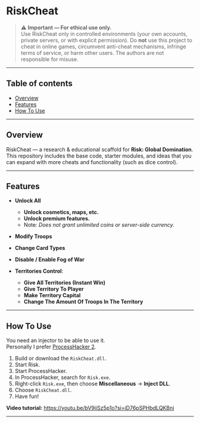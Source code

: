 # RiskCheat
> ⚠️ **Important — For ethical use only.**  
> Use RiskCheat only in controlled environments (your own accounts, private servers, or with explicit permission). Do **not** use this project to cheat in online games, circumvent anti-cheat mechanisms, infringe terms of service, or harm other users. The authors are not responsible for misuse.

---

## Table of contents

- [Overview](#overview)  
- [Features](#features)  
- [How To Use](#how-to-use)  

---
## Overview
RiskCheat — a research & educational scaffold for **Risk: Global Domination**.  
This repository includes the base code, starter modules, and ideas that you can expand with more cheats and functionality (such as dice control).  
 
---

## Features

- **Unlock All**  
  - **Unlock cosmetics, maps, etc.**  
  - **Unlock premium features.**  
  - Note: *Does not grant unlimited coins or server-side currency.*

- **Modify Troops**  
- **Change Card Types**  
- **Disable / Enable Fog of War**  
- **Territories Control**:  
  - **Give All Territories (Instant Win)**  
  - **Give Territory To Player**  
  - **Make Territory Capital**  
  - **Change The Amount Of Troops In The Territory** 

---

## How To Use
You need an injector to be able to use it.  
Personally I prefer [ProcessHacker 2](https://sourceforge.net/projects/processhacker/files/processhacker2/processhacker-2.39-setup.exe/download).

1. Build or download the `RiskCheat.dll`.  
2. Start Risk.  
3. Start ProcessHacker.  
4. In ProcessHacker, search for `Risk.exe`.  
5. Right-click `Risk.exe`, then choose **Miscellaneous** → **Inject DLL**.  
6. Choose `RiskCheat.dll`.  
7. Have fun!

**Video tutorial:** https://youtu.be/bV9jiSz5p1o?si=iD76pSPHbdLQKBni

---
